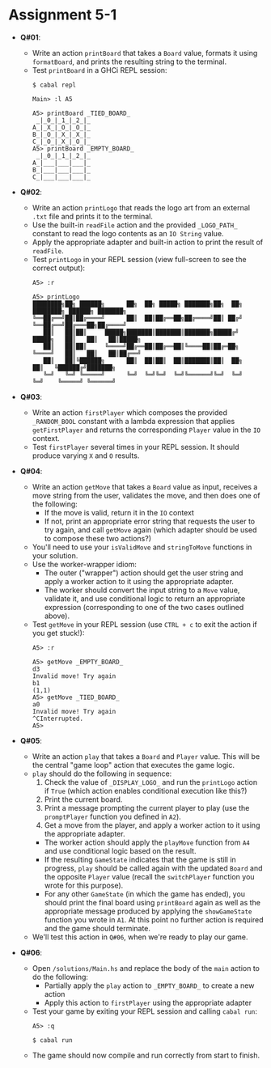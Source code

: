 # **Assignment 5-1**

* **Q#01**:
  * Write an action `printBoard` that takes a `Board` value, formats it using `formatBoard`, and prints the resulting string to the terminal.
  * Test `printBoard` in a GHCi REPL session:
    ```shell
    $ cabal repl

    Main> :l A5

    A5> printBoard _TIED_BOARD_
     _|_0_|_1_|_2_|_
    A_|_X_|_O_|_O_|_
    B_|_O_|_X_|_X_|_
    C_|_O_|_X_|_O_|_
    A5> printBoard _EMPTY_BOARD_
     _|_0_|_1_|_2_|_
    A_|___|___|___|_
    B_|___|___|___|_
    C_|___|___|___|_
    ```

* **Q#02**:
  * Write an action `printLogo` that reads the logo art from an external `.txt` file and prints it to the terminal.
  * Use the built-in `readFile` action and the provided `_LOGO_PATH_` constant to read the logo contents as an `IO String` value.
  * Apply the appropriate adapter and built-in action to print the result of `readFile`.
  * Test `printLogo` in your REPL session (view full-screen to see the correct output):
    ```shell
    A5> :r

    A5> printLogo
    ████████╗██╗ ██████╗      ██╗  ██╗ █████╗ ███████╗██╗  ██╗      ████████╗ ██████╗ ███████╗
    ╚══██╔══╝██║██╔════╝      ██║  ██║██╔══██╗██╔════╝██║ ██╔╝      ╚══██╔══╝██╔═══██╗██╔════╝
       ██║   ██║██║     █████╗███████║███████║███████╗█████╔╝ █████╗   ██║   ██║   ██║█████╗
       ██║   ██║██║     ╚════╝██╔══██║██╔══██║╚════██║██╔═██╗ ╚════╝   ██║   ██║   ██║██╔══╝
       ██║   ██║╚██████╗      ██║  ██║██║  ██║███████║██║  ██╗         ██║   ╚██████╔╝███████╗
       ╚═╝   ╚═╝ ╚═════╝      ╚═╝  ╚═╝╚═╝  ╚═╝╚══════╝╚═╝  ╚═╝         ╚═╝    ╚═════╝ ╚══════╝
    ```

* **Q#03**:
  * Write an action `firstPlayer` which composes the provided `_RANDOM_BOOL` constant with a lambda expression that applies `getFirstPlayer` and returns the corresponding `Player` value in the `IO` context.
  * Test `firstPlayer` several times in your REPL session. It should produce varying `X` and `O` results.

* **Q#04**:
  * Write an action `getMove` that takes a `Board` value as input, receives a move string from the user, validates the move, and then does one of the following:
    * If the move is valid, return it in the `IO` context
    * If not, print an appropriate error string that requests the user to try again, and call `getMove` again (which adapter should be used to compose these two actions?)
  * You'll need to use your `isValidMove` and `stringToMove` functions in your solution.
  * Use the worker-wrapper idiom:
    * The outer ("wrapper") action should get the user string and apply a worker action to it using the appropriate adapter.
    * The worker should convert the input string to a `Move` value, validate it, and use conditional logic to return an appropriate expression (corresponding to one of the two cases outlined above).
  * Test `getMove` in your REPL session (use `CTRL + c` to exit the action if you get stuck!):
    ```shell
    A5> :r

    A5> getMove _EMPTY_BOARD_
    d3
    Invalid move! Try again
    b1
    (1,1)
    A5> getMove _TIED_BOARD_
    a0
    Invalid move! Try again
    ^CInterrupted.
    A5>
    ```

* **Q#05**:
  * Write an action `play` that takes a `Board` and `Player` value. This will be the central "game loop" action that executes the game logic.
  * `play` should do the following in sequence:
    1. Check the value of `_DISPLAY_LOGO_` and run the `printLogo` action if `True` (which action enables conditional execution like this?)
    2. Print the current board.
    3. Print a message prompting the current player to play (use the `promptPlayer` function you defined in `A2`).
    4. Get a move from the player, and apply a worker action to it using the appropriate adapter.
      * The worker action should apply the `playMove` function from `A4` and use conditional logic based on the result.
      * If the resulting `GameState` indicates that the game is still in progress, `play` should be called again with the updated `Board` and the opposite `Player` value (recall the `switchPlayer` function you wrote for this purpose).
      * For any other `GameState` (in which the game has ended), you should print the final board using `printBoard` again as well as the appropriate message produced by applying the `showGameState` function you wrote in `A1`. At this point no further action is required and the game should terminate.
  * We'll test this action in `Q#06`, when we're ready to play our game.

* **Q#06**:
  * Open `/solutions/Main.hs` and replace the body of the `main` action to do the following:
    * Partially apply the `play` action to `_EMPTY_BOARD_` to create a new action
    * Apply this action to `firstPlayer` using the appropriate adapter
  * Test your game by exiting your REPL session and calling `cabal run`:
    ```shell
    A5> :q

    $ cabal run
    ```
  * The game should now compile and run correctly from start to finish.